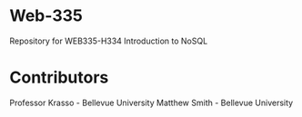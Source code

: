 # Web-335
Repository for WEB335-H334 Introduction to NoSQL
# Contributors
Professor Krasso - Bellevue University
Matthew Smith - Bellevue University
